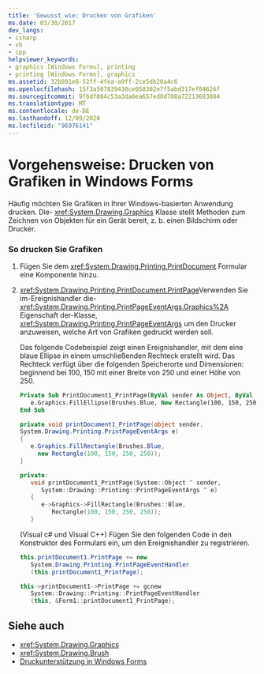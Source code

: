 ```yaml
---
title: 'Gewusst wie: Drucken von Grafiken'
ms.date: 03/30/2017
dev_langs:
- csharp
- vb
- cpp
helpviewer_keywords:
- graphics [Windows Forms], printing
- printing [Windows Forms], graphics
ms.assetid: 32b891e6-52ff-4fea-a9ff-2ce5db20a4c6
ms.openlocfilehash: 15f3a507839430ce058302e7f5abd317ef84626f
ms.sourcegitcommit: 9f6df084c53a3da0ea657ed0d708a72213683084
ms.translationtype: MT
ms.contentlocale: de-DE
ms.lasthandoff: 12/09/2020
ms.locfileid: "96976141"
---
```

# <a name="how-to-print-graphics-in-windows-forms"></a>Vorgehensweise: Drucken von Grafiken in Windows Forms
Häufig möchten Sie Grafiken in Ihrer Windows-basierten Anwendung drucken. Die- <xref:System.Drawing.Graphics> Klasse stellt Methoden zum Zeichnen von Objekten für ein Gerät bereit, z. b. einen Bildschirm oder Drucker.  
  
### <a name="to-print-graphics"></a>So drucken Sie Grafiken  
  
1. Fügen Sie dem <xref:System.Drawing.Printing.PrintDocument> Formular eine Komponente hinzu.  
  
2. <xref:System.Drawing.Printing.PrintDocument.PrintPage>Verwenden Sie im-Ereignishandler die- <xref:System.Drawing.Printing.PrintPageEventArgs.Graphics%2A> Eigenschaft der-Klasse, <xref:System.Drawing.Printing.PrintPageEventArgs> um den Drucker anzuweisen, welche Art von Grafiken gedruckt werden soll.  
  
     Das folgende Codebeispiel zeigt einen Ereignishandler, mit dem eine blaue Ellipse in einem umschließenden Rechteck erstellt wird. Das Rechteck verfügt über die folgenden Speicherorte und Dimensionen: beginnend bei 100, 150 mit einer Breite von 250 und einer Höhe von 250.  
  
    ```vb  
    Private Sub PrintDocument1_PrintPage(ByVal sender As Object, ByVal e As System.Drawing.Printing.PrintPageEventArgs) Handles PrintDocument1.PrintPage  
       e.Graphics.FillEllipse(Brushes.Blue, New Rectangle(100, 150, 250, 250))  
    End Sub  
    ```  
  
    ```csharp  
    private void printDocument1_PrintPage(object sender,
    System.Drawing.Printing.PrintPageEventArgs e)  
    {  
       e.Graphics.FillRectangle(Brushes.Blue,
         new Rectangle(100, 150, 250, 250));  
    }  
    ```  
  
    ```cpp  
    private:  
       void printDocument1_PrintPage(System::Object ^ sender,  
          System::Drawing::Printing::PrintPageEventArgs ^ e)  
       {  
          e->Graphics->FillRectangle(Brushes::Blue,  
             Rectangle(100, 150, 250, 250));  
       }  
    ```  
  
     (Visual c# und Visual C++) Fügen Sie den folgenden Code in den Konstruktor des Formulars ein, um den Ereignishandler zu registrieren.  
  
    ```csharp  
    this.printDocument1.PrintPage += new  
       System.Drawing.Printing.PrintPageEventHandler  
       (this.printDocument1_PrintPage);  
    ```  
  
    ```cpp  
    this->printDocument1->PrintPage += gcnew  
       System::Drawing::Printing::PrintPageEventHandler  
       (this, &Form1::printDocument1_PrintPage);  
    ```  
  
## <a name="see-also"></a>Siehe auch

- <xref:System.Drawing.Graphics>
- <xref:System.Drawing.Brush>
- [Druckunterstützung in Windows Forms](windows-forms-print-support.md)
